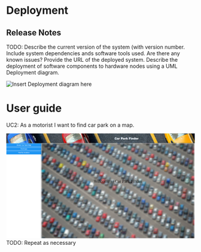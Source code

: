 # Deployment

## Release Notes
TODO: Describe the current version of the system (with version number. Include system dependencies ands software tools used.
Are there any known issues? Provide the URL of the deployed system. 
Describe the deployment of software components to hardware nodes using a UML Deployment diagram.

![Insert Deployment diagram here]()

# User guide

UC2: As a motorist I want to find car park on a map.

![Insert screenshots here](images/splash.PNG)
TODO: Repeat as necessary
